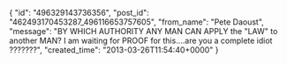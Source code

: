  {
   "id": "496329143736356",
   "post_id": "462493170453287_496116653757605",
   "from_name": "Pete Daoust",
   "message": "BY WHICH AUTHORITY ANY MAN CAN APPLY the \"LAW\" to another MAN? I am waiting for PROOF for this....are you a complete idiot ???????",
   "created_time": "2013-03-26T11:54:40+0000"
 }
